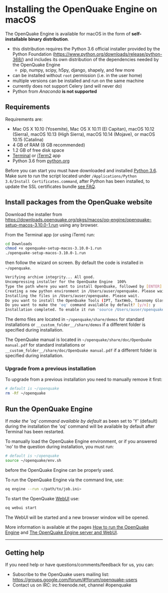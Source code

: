 # Installing the OpenQuake Engine on macOS
The OpenQuake Engine is available for macOS in the form of **self-installable binary distribution**.

- this distribution requires the Python 3.6 official installer provided by the Python Foundation (https://www.python.org/downloads/release/python-368/) and includes its own distribution of the dependencies needed by the OpenQuake Engine
    - pip, numpy, scipy, h5py, django, shapely, and few more
- can be installed without `root` permission (i.e. in the user home)
- multiple versions can be installed and run on the same machine
- currently does not support Celery (and will never do)
- Python from _Anaconda_ **is not supported**

## Requirements

Requirements are:

- Mac OS X 10.10 (Yosemite), Mac OS X 10.11 (El Capitan), macOS 10.12 (Sierra), macOS 10.13 (High Sierra), macOS 10.14 (Mojave), or macOS 10.15 (Catalina)
- 4 GB of RAM (8 GB recommended)
- 1.2 GB of free disk space
- [Terminal](https://support.apple.com/guide/terminal/welcome) or [iTerm2](https://www.iterm2.com/) app
- Python 3.6 from [python.org](https://python.org)

Before you can start you must have downloaded and installed [Python 3.6](https://www.python.org/ftp/python/3.6.8/python-3.6.8-macosx10.9.pkg).
Make sure to run the script located under `/Applications/Python 3.6/Install Certificates.command`, after Python has been installed, to update the SSL certificates bundle [see FAQ](../faq.md#certificate-verification-on-macOS).

## Install packages from the OpenQuake website

Download the installer from https://downloads.openquake.org/pkgs/macos/oq-engine/openquake-setup-macos-3.10.0-1.run using any browser.

From the Terminal app (or using iTerm) run:

```bash
cd Downloads
chmod +x openquake-setup-macos-3.10.0-1.run
./openquake-setup-macos-3.10.0-1.run
```
then follow the wizard on screen. By default the code is installed in `~/openquake`.

```bash
Verifying archive integrity... All good.
Uncompressing installer for the OpenQuake Engine  100%
Type the path where you want to install OpenQuake, followed by [ENTER]. Otherwise leave blank, it will be installed in /Users/auser/openquake:
Creating a new python environment in /Users/auser/openquake. Please wait.
Installing the files in /Users/auser/openquake. Please wait.
Do you want to install the OpenQuake Tools (IPT, TaxtWeb, Taxonomy Glossary)? [y/n]: y
Do you want to make the 'oq' command available by default? [y/n]: y
Installation completed. To enable it run 'source /Users/auser/openquake/env.sh'
```

The demo files are located in `~/openquake/share/demos` for standard installations or `__custom_folder__/share/demos` if a different folder is specified during installation.

The OpenQuake manual is located in `~/openquake/share/doc/OpenQuake manual.pdf` for standard installations or `__custom_folder__/share/doc/OpenQuake manual.pdf` if a different folder is specified during installation.

### Upgrade from a previous installation

To upgrade from a previous installation you need to manually remove it first:

```bash
# default is ~/openquake
rm -Rf ~/openquake
```


## Run the OpenQuake Engine

If _make the 'oq' command available by default_ as been set to 'Y' (default) during the installation
the 'oq' command will be available by default after Terminal has been restarted.

To manually load the OpenQuake Engine environment, or if you answered 'no' to the question during installation, you must run:

```bash
# default is ~/openquake
source ~/openquake/env.sh
```

before the OpenQuake Engine can be properly used.

To run the OpenQuake Engine via the command line, use:

```bash
oq engine --run </path/to/job.ini>
```

To start the OpenQuake [WebUI](../running/server.md) use:

```bash
oq webui start
```
The WebUI will be started and a new browser window will be opened.

More information is available at the pages [How to run the OpenQuake Engine](../running/unix.md) and [The OpenQuake Engine server and WebUI](../running/server.md).

***

## Getting help
If you need help or have questions/comments/feedback for us, you can:
  * Subscribe to the OpenQuake users mailing list: https://groups.google.com/forum/#!forum/openquake-users
  * Contact us on IRC: irc.freenode.net, channel #openquake
